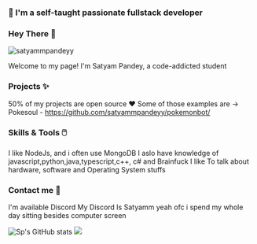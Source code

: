 ### 🤞 I'm a self-taught passionate fullstack developer 

### Hey There 👋
<p align="left"> <img src="https://komarev.com/ghpvc/?username=satyammpandeyy" alt="satyammpandeyy" /> </p>

Welcome to my page! I'm Satyam Pandey, a code-addicted student 


### Projects ✨

50% of my projects are open source :heart: 
Some of those examples are ->
Pokesoul - https://github.com/satyammpandeyy/pokemonbot/

### Skills & Tools 🖱️

I like NodeJs, and i often use MongoDB 
I aslo have knowledge of javascript,python,java,typescript,c++, c# and Brainfuck
I like To talk about hardware, software and Operating System stuffs

### Contact me 🤝

I'm available Discord My Discord Is Satyamm
yeah ofc i spend my whole day sitting besides computer screen


![Sp's GitHub stats](https://github-readme-stats.vercel.app/api?username=satyammpandeyy&show_icons=true&theme=radical)
<img src="https://github-readme-stats.vercel.app/api/top-langs/?username=satyammpandeyy&layout=compact&theme=radical">



